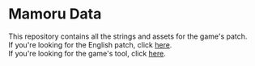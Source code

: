 # Mamoru Data
This repository contains all the strings and assets for the game's patch.  
If you're looking for the English patch, click [here](https://agtteam.net/mamoru).  
If you're looking for the game's tool, click [here](https://github.com/AGTTeam/MamoruHelper).  
